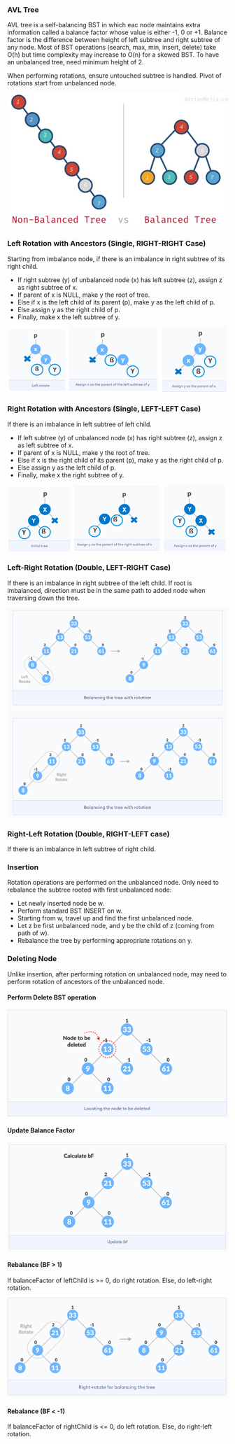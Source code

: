 ### AVL Tree

AVL tree is a self-balancing BST in which eac node maintains extra information called a balance factor whose value is either -1, 0 or +1. Balance factor is the difference between height of left subtree and right subtree of any node. Most of BST operations (search, max, min, insert, delete) take O(h) but time complexity may increase to O(n) for a skewed BST. To have an unbalanced tree, need minimum height of 2.

When performing rotations, ensure untouched subtree is handled. Pivot of rotations start from unbalanced node.

![nodes](../../images/balanced-trees.PNG)

### Left Rotation with Ancestors (Single, RIGHT-RIGHT Case)

Starting from imbalance node, if there is an imbalance in right subtree of its right child.

- If right subtree (y) of unbalanced node (x) has left subtree (z), assign z as right subtree of x.
- If parent of x is NULL, make y the root of tree.
- Else if x is the left child of its parent (p), make y as the left child of p.
- Else assign y as the right child of p.
- Finally, make x the left subtree of y.

![nodes](../../images/AVL-left-rotation-ancestors.PNG)

### Right Rotation with Ancestors (Single, LEFT-LEFT Case)

If there is an imbalance in left subtree of left child.

- If left subtree (y) of unbalanced node (x) has right subtree (z), assign z as left subtree of x.
- If parent of x is NULL, make y the root of tree.
- Else if x is the right child of its parent (p), make y as the right child of p.
- Else assign y as the left child of p.
- Finally, make x the right subtree of y.

![nodes](../../images/AVL-right-rotation-ancestors.PNG)

### Left-Right Rotation (Double, LEFT-RIGHT Case)

If there is an imbalance in right subtree of the left child. If root is imbalanced, direction must be in the same path to added node when traversing down the tree.

![nodes](../../images/AVL-left-right-rotation.PNG)

### Right-Left Rotation (Double, RIGHT-LEFT case)

If there is an imbalance in left subtree of right child.

### Insertion

Rotation operations are performed on the unbalanced node. Only need to rebalance the subtree rooted with first unbalanced node:

- Let newly inserted node be w.
- Perform standard BST INSERT on w.
- Starting from w, travel up and find the first unbalanced node.
- Let z be first unbalanced node, and y be the child of z (coming from path of w).
- Rebalance the tree by performing appropriate rotations on y.

### Deleting Node

Unlike insertion, after performing rotation on unbalanced node, may need to perform rotation of ancestors of the unbalanced node.

#### Perform Delete BST operation

![nodes](../../images/AVL-delete-BST.PNG)

#### Update Balance Factor

![nodes](../../images/AVL-delete-update-bf.PNG)

#### Rebalance (BF > 1)

If balanceFactor of leftChild is >= 0, do right rotation. Else, do left-right rotation.

![nodes](../../images/AVL-delete-rebalance.PNG)

#### Rebalance (BF < -1)

If balanceFactor of rightChild is <= 0, do left rotation. Else, do right-left rotation.
